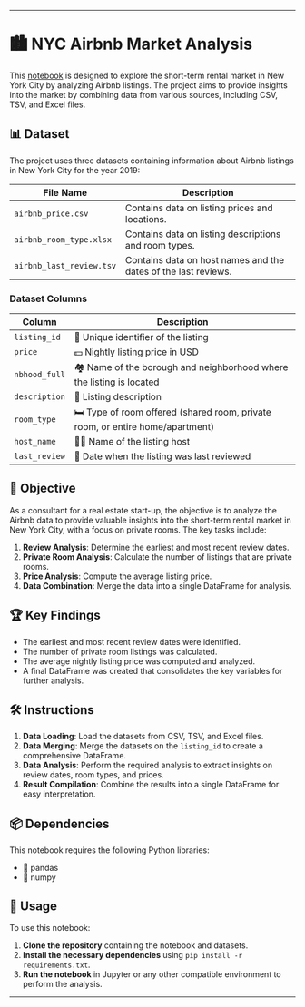 
---

# 🏙️ NYC Airbnb Market Analysis

This [notebook](workspace/notebook.ipynb) is designed to explore the short-term rental market in New York City by analyzing Airbnb listings. The project aims to provide insights into the market by combining data from various sources, including CSV, TSV, and Excel files.

## 📊 Dataset

The project uses three datasets containing information about Airbnb listings in New York City for the year 2019:

| File Name               | Description                                                                                   |
|-------------------------|-----------------------------------------------------------------------------------------------|
| `airbnb_price.csv`       | Contains data on listing prices and locations.                                                |
| `airbnb_room_type.xlsx`  | Contains data on listing descriptions and room types.                                         |
| `airbnb_last_review.tsv` | Contains data on host names and the dates of the last reviews.                                |

### Dataset Columns

| Column             | Description                                                                                           |
|--------------------|-------------------------------------------------------------------------------------------------------|
| `listing_id`       | 🔢 Unique identifier of the listing                                                                    |
| `price`            | 💵 Nightly listing price in USD                                                                        |
| `nbhood_full`      | 🏘️ Name of the borough and neighborhood where the listing is located                                  |
| `description`      | 📄 Listing description                                                                                 |
| `room_type`        | 🛏️ Type of room offered (shared room, private room, or entire home/apartment)                         |
| `host_name`        | 🙋‍♂️ Name of the listing host                                                                         |
| `last_review`      | 📅 Date when the listing was last reviewed                                                             |

## 🎯 Objective

As a consultant for a real estate start-up, the objective is to analyze the Airbnb data to provide valuable insights into the short-term rental market in New York City, with a focus on private rooms. The key tasks include:

1. **Review Analysis**: Determine the earliest and most recent review dates.
2. **Private Room Analysis**: Calculate the number of listings that are private rooms.
3. **Price Analysis**: Compute the average listing price.
4. **Data Combination**: Merge the data into a single DataFrame for analysis.

## 🏆 Key Findings

- The earliest and most recent review dates were identified.
- The number of private room listings was calculated.
- The average nightly listing price was computed and analyzed.
- A final DataFrame was created that consolidates the key variables for further analysis.

## 🛠️ Instructions

1. **Data Loading**: Load the datasets from CSV, TSV, and Excel files.
2. **Data Merging**: Merge the datasets on the `listing_id` to create a comprehensive DataFrame.
3. **Data Analysis**: Perform the required analysis to extract insights on review dates, room types, and prices.
4. **Result Compilation**: Combine the results into a single DataFrame for easy interpretation.

## 📦 Dependencies

This notebook requires the following Python libraries:

- 🐼 pandas
- 🧮 numpy

## 🚀 Usage

To use this notebook:

1. **Clone the repository** containing the notebook and datasets.
2. **Install the necessary dependencies** using `pip install -r requirements.txt`.
3. **Run the notebook** in Jupyter or any other compatible environment to perform the analysis.

---

